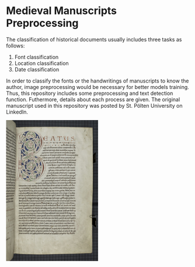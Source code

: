 # Medieval Manuscripts Preprocessing

The classification of historical documents usually includes three tasks as follows:
1) Font classification
2) Location classification
3) Date classification

In order to classify the fonts or the handwritings of manuscripts to know the author, image preprocessing would be necessary for better models training. Thus, this repository includes some preprocessing and text detection function. Futhermore, details about each process are given. The original manuscript used in this repository was posted by St. Pölten University on LinkedIn.

<img src="https://github.com/esraa-abdelmaksoud/Medieval-Manuscripts-Preprocessing/blob/main/1669902888704.jpeg" width="50%" height="50%">
